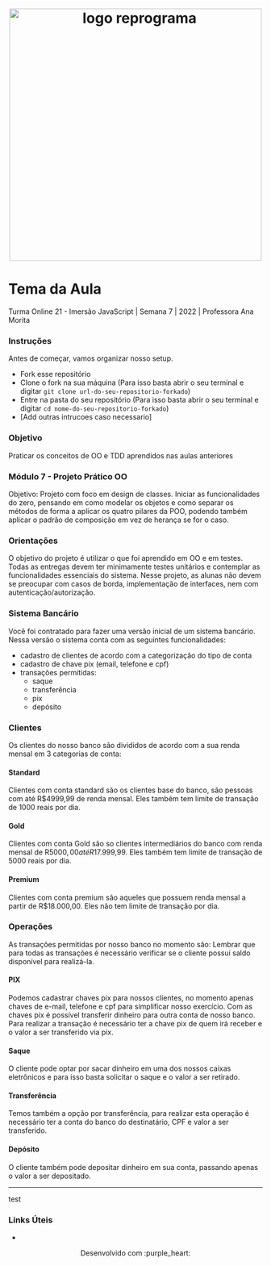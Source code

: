 <h1 align="center">
  <img src="assets/reprograma-fundos-claros.png" alt="logo reprograma" width="500">
</h1>

# Tema da Aula

Turma Online 21 - Imersão JavaScript | Semana 7 | 2022 | Professora Ana Morita

### Instruções
Antes de começar, vamos organizar nosso setup.
* Fork esse repositório 
* Clone o fork na sua máquina (Para isso basta abrir o seu terminal e digitar `git clone url-do-seu-repositorio-forkado`)
* Entre na pasta do seu repositório (Para isso basta abrir o seu terminal e digitar `cd nome-do-seu-repositorio-forkado`)
* [Add outras intrucoes caso necessario]

### Objetivo
Praticar os conceitos de OO e TDD aprendidos nas aulas anteriores

### Módulo 7 - Projeto Prático OO
Objetivo: Projeto com foco em design de classes. Iniciar as funcionalidades do zero, pensando em como modelar os objetos e como separar os métodos de forma a aplicar os quatro pilares da POO, podendo também aplicar o padrão de composição em vez de herança se for o caso.

### Orientações
O objetivo do projeto é utilizar o que foi aprendido em OO e em testes. Todas as entregas devem ter minimamente testes unitários e contemplar as funcionalidades essenciais do sistema. Nesse projeto, as alunas não devem se preocupar com casos de borda, implementação de interfaces, nem com autenticação/autorização.
### Sistema Bancário

Você foi contratado para fazer uma versão inicial de um sistema bancário. Nessa versão o sistema conta com as seguintes funcionalidades:
- cadastro de clientes de acordo com a categorização do tipo de conta
- cadastro de chave pix (email, telefone e cpf)
- transações permitidas:
  - saque
  - transferência
  - pix
  - depósito

### Clientes
Os clientes do nosso banco são divididos de acordo com a sua renda mensal em 3 categorias de conta:
#### Standard
Clientes com conta standard são os clientes base do banco, são pessoas com até R$4999,99 de renda mensal. 
Eles também tem limite de transação de 1000 reais por dia.

#### Gold
Clientes com conta Gold são so clientes intermediários do banco com renda mensal de R$5000,00 até R$17.999,99. 
Eles também tem limite de transação de 5000 reais por dia.

#### Premium
Clientes com conta premium são aqueles que possuem renda mensal a partir de R$18.000,00.
Eles não tem limite de transação por dia.

### Operações
As transações permitidas por nosso banco no momento são:
Lembrar que para todas as transações é necessário verificar se o cliente possui saldo disponível para realizá-la.

#### PIX
Podemos cadastrar chaves pix para nossos clientes, no momento apenas chaves de e-mail, telefone e cpf para simplificar nosso exercício. Com as chaves pix é possível transferir dinheiro para outra conta de nosso banco. Para realizar a transação é necessário ter a chave pix de quem irá receber e o valor a ser transferido via pix.

#### Saque
O cliente pode optar por sacar dinheiro em uma dos nossos caixas eletrônicos e para isso basta solicitar o saque e o valor a ser retirado.

#### Transferência
Temos também a opção por transferência, para realizar esta operação é necessário ter a conta do banco do destinatário, CPF e valor a ser transferido.

#### Depósito
O cliente também pode depositar dinheiro em sua conta, passando apenas o valor a ser depositado.

***
test

### Links Úteis
* 

<p align="center">
Desenvolvido com :purple_heart:  
</p>

